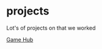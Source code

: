 # projects
Lot's of projects on that we worked

[Game Hub](https://github.com/1902shubh/projects/blob/main/apks/Game%20Hub.apk)
